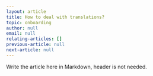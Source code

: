 ```yaml
---
layout: article
title: How to deal with translations?
topic: onboarding
author: null
email: null
relating-articles: []
previous-article: null
next-article: null
---
```


Write the article here in Markdown, header is not needed.